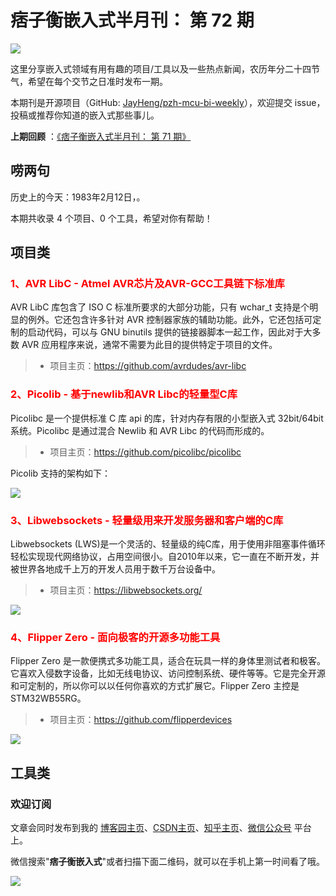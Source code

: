 # 痞子衡嵌入式半月刊： 第 72 期

![](http://henjay724.com/image/cnblogs/pzh_mcu_bi_weekly.PNG)

这里分享嵌入式领域有用有趣的项目/工具以及一些热点新闻，农历年分二十四节气，希望在每个交节之日准时发布一期。

本期刊是开源项目（GitHub: [JayHeng/pzh-mcu-bi-weekly](https://github.com/JayHeng/pzh-mcu-bi-weekly)），欢迎提交 issue，投稿或推荐你知道的嵌入式那些事儿。

**上期回顾** ：[《痞子衡嵌入式半月刊： 第 71 期》](https://www.cnblogs.com/henjay724/p/17114904.html)

## 唠两句

历史上的今天：1983年2月12日，。

本期共收录 4 个项目、0 个工具，希望对你有帮助！

## 项目类

### <font color="red">1、AVR LibC - Atmel AVR芯片及AVR-GCC工具链下标准库</font>

AVR LibC 库包含了 ISO C 标准所要求的大部分功能，只有 wchar_t 支持是个明显的例外。它还包含许多针对 AVR 控制器家族的辅助功能。此外，它还包括可定制的启动代码，可以与 GNU binutils 提供的链接器脚本一起工作，因此对于大多数 AVR 应用程序来说，通常不需要为此目的提供特定于项目的文件。

> * 项目主页：https://github.com/avrdudes/avr-libc

### <font color="red">2、Picolib - 基于newlib和AVR Libc的轻量型C库</font>

Picolibc 是一个提供标准 C 库 api 的库，针对内存有限的小型嵌入式 32bit/64bit 系统。Picolibc 是通过混合 Newlib 和 AVR Libc 的代码而形成的。

> * 项目主页：https://github.com/picolibc/picolibc

Picolib 支持的架构如下：

![](http://henjay724.com/image/biweekly20230223/Picolib.PNG)

### <font color="red">3、Libwebsockets - 轻量级用来开发服务器和客户端的C库</font>

Libwebsockets (LWS)是一个灵活的、轻量级的纯C库，用于使用非阻塞事件循环轻松实现现代网络协议，占用空间很小。自2010年以来，它一直在不断开发，并被世界各地成千上万的开发人员用于数千万台设备中。

> * 项目主页：https://libwebsockets.org/

![](http://henjay724.com/image/biweekly20230223/Libwebsockets.PNG)

### <font color="red">4、Flipper Zero - 面向极客的开源多功能工具</font>

Flipper Zero 是一款便携式多功能工具，适合在玩具一样的身体里测试者和极客。它喜欢入侵数字设备，比如无线电协议、访问控制系统、硬件等等。它是完全开源和可定制的，所以你可以以任何你喜欢的方式扩展它。Flipper Zero 主控是 STM32WB55RG。

> * 项目主页：https://github.com/flipperdevices

![](http://henjay724.com/image/biweekly20230223/FlipperZero.PNG)

## 工具类



### 欢迎订阅

文章会同时发布到我的 [博客园主页](https://www.cnblogs.com/henjay724/)、[CSDN主页](https://blog.csdn.net/henjay724)、[知乎主页](https://www.zhihu.com/people/henjay724)、[微信公众号](http://weixin.sogou.com/weixin?type=1&query=痞子衡嵌入式) 平台上。

微信搜索"__痞子衡嵌入式__"或者扫描下面二维码，就可以在手机上第一时间看了哦。

![](http://henjay724.com/image/github/pzhMcu_qrcode_258x258.jpg)

